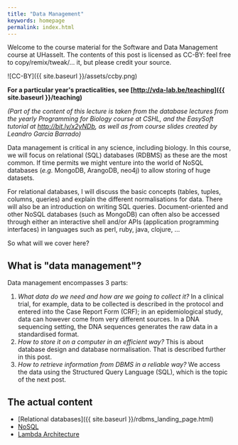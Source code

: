 ```yaml
---
title: "Data Management"
keywords: homepage
permalink: index.html
---
```

Welcome to the course material for the Software and Data Management course at UHasselt. The contents of this post is licensed as CC-BY: feel free to copy/remix/tweak/... it, but please credit your source.

![CC-BY]({{ site.baseurl }}/assets/ccby.png)

**For a particular year's practicalities, see [http://vda-lab.be/teaching]({{ site.baseurl }}/teaching)**

*(Part of the content of this lecture is taken from the database lectures from the yearly Programming for Biology course at CSHL, and the EasySoft tutorial at http://bit.ly/x2yNDb, as well as from course slides created by Leandro Garcia Barrado)*

Data management is critical in any science, including biology. In this course, we will focus on relational (SQL) databases (RDBMS) as these are the most common. If time permits we might venture into the world of NoSQL databases (*e.g.* MongoDB, ArangoDB, neo4j) to allow storing of huge datasets.

For relational databases, I will discuss the basic concepts (tables, tuples, columns, queries) and explain the different normalisations for data. There will also be an introduction on writing SQL queries. Document-oriented and other NoSQL databases (such as MongoDB) can often also be accessed through either an interactive shell and/or APIs (application programming interfaces) in languages such as perl, ruby, java, clojure, ...

So what will we cover here?

## What is "data management"?
Data management encompasses 3 parts:
1. _What data do we need and how are we going to collect it?_ In a clinical trial, for example, data to be collected is described in the protocol and entered into the Case Report Form (CRF); in an epidemiological study, data can however come from very different sources. In a DNA sequencing setting, the DNA sequences generates the raw data in a standardised format.
1. _How to store it on a computer in an efficient way?_ This is about database design and database normalisation. That is described further in this post.
1. _How to retrieve information from DBMS in a reliable way?_ We access the data using the Structured Query Language (SQL), which is the topic of the next post.

## The actual content

* [Relational databases]({{ site.baseurl }}/rdbms_landing_page.html)
* [NoSQL]()
* [Lambda Architecture]()
